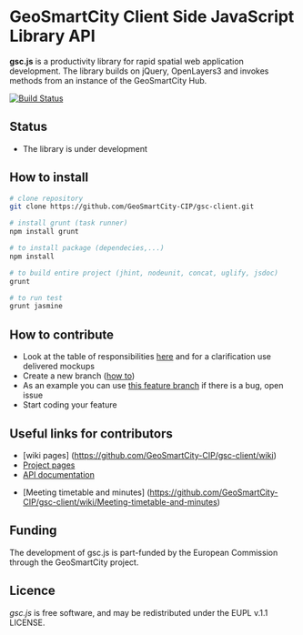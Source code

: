 # GeoSmartCity Client Side JavaScript Library API
**gsc.js** is a productivity library for rapid spatial web application development. The library builds on jQuery, OpenLayers3 and invokes methods from an instance of the GeoSmartCity Hub.

[![Build Status](https://travis-ci.org/GeoSmartCity-CIP/gsc-client.svg?branch=develop)](https://travis-ci.org/GeoSmartCity-CIP/gsc-client)

## Status
* The library is under development

## How to install
```bash
# clone repository
git clone https://github.com/GeoSmartCity-CIP/gsc-client.git

# install grunt (task runner)
npm install grunt

# to install package (dependecies,...)
npm install

# to build entire project (jhint, nodeunit, concat, uglify, jsdoc)
grunt

# to run test
grunt jasmine
```

## How to contribute
 * Look at the table of responsibilities [here](https://github.com/GeoSmartCity-CIP/gsc-client/wiki/List-of-tasks-and-responsible-partner) and for a clarification use delivered mockups
 * Create a new branch ([how to](https://github.com/GeoSmartCity-CIP/gsc-client/wiki/git-workflow#starting-a-new-feature))
 * As an example you can use [this feature branch](https://github.com/GeoSmartCity-CIP/gsc-client/tree/feature/workflow-alert-event) if there is a bug, open issue
 * Start coding your feature


## Useful links for contributors
* [wiki pages] (https://github.com/GeoSmartCity-CIP/gsc-client/wiki)
* [Project pages](http://hub.geosmartcity.eu/gsc-client/index.html)
* [API documentation](http://hub.geosmartcity.eu/gsc-client/doc/index.html)
<!--* [Examples](http://hub.geosmartcity.eu/gsc-client/examples/index.html)-->
* [Meeting timetable and minutes] (https://github.com/GeoSmartCity-CIP/gsc-client/wiki/Meeting-timetable-and-minutes)

## Funding
The development of gsc.js is part-funded by the European Commission through the GeoSmartCity project.

## Licence 
*gsc.js* is free software, and may be redistributed under the EUPL v.1.1 LICENSE.
